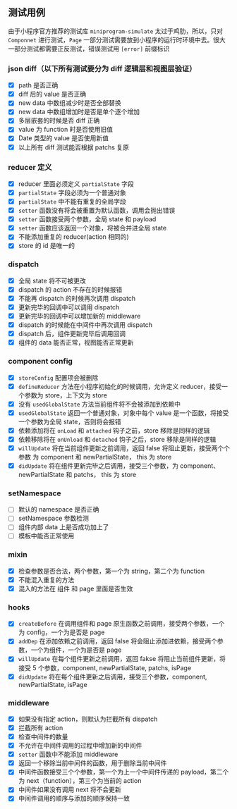 ## 测试用例
由于小程序官方推荐的测试库 `miniprogram-simulate` 太过于鸡肋，所以，只对 `Componnet` 进行测试，`Page` 一部分测试需要放到小程序的运行时环境中去。很大一部分测试都需要正反测试，错误测试用 `[error]` 前缀标识

### json diff（以下所有测试要分为 diff 逻辑层和视图层验证）
+ [x] path 是否正确
+ [x] diff 后的 value 是否正确
+ [x] new data 中数组减少时是否全部替换
+ [x] new data 中数组增加时是否是单个逐个增加
+ [x] 多层嵌套的时候是否 diff 正确
+ [x] value 为 function 时是否使用旧值
+ [x] Date 类型的 value 是否使用新值
+ [x] 以上所有 diff 测试能否根据 patchs 复原

### reducer 定义
+ [x] reducer 里面必须定义 `partialState` 字段
+ [x] `partialState` 字段必须为一个普通对象
+ [x] `partialState` 中不能有重复的全局字段
+ [x] `setter` 函数没有将会被重置为默认函数，调用会抛出错误
+ [x] `setter` 函数接受两个参数，全局 state 和 payload
+ [x] `setter` 函数应该返回一个对象，将被合并进全局 state
+ [x] 不能添加重复的 reducer(action 相同的)
+ [x] store 的 id 是唯一的

### dispatch
+ [x] 全局 state 将不可被更改
+ [x] dispatch 的 action 不存在的时候报错
+ [x] 不能再 dispatch 的时候再次调用 dispatch
+ [x] 更新完毕的回调中可以调用 dispatch
+ [x] 更新完毕的回调中可以增加新的 middleware
+ [x] dispatch 的时候能在中间件中再次调用 dispatch
+ [x] dispatch 后，组件更新完毕后调用回调
+ [x] 组件的 data 能否正常，视图能否正常更新

### component config
+ [x] `storeConfig` 配置项会被删除
+ [x] `defineReducer` 方法在小程序初始化的时候调用，允许定义 reducer，接受一个参数为 store，上下文为 store
+ [x] 没有 `usedGlobalState` 方法当前组件将不会被添加到依赖中
+ [x] `usedGlobalState` 返回一个普通对象，对象中每个 value 是一个函数，将接受一个参数为全局 state，否则将会报错
+ [x] 依赖添加将在 `onLoad` 和 `attached` 钩子之前，store 移除是同样的逻辑
+ [x] 依赖移除将在 `onUnload` 和 `detached` 钩子之后，store 移除是同样的逻辑
+ [x] `willUpdate` 将在当前组件更新之前调用，返回 false 将阻止更新，接受两个个参数 为 component 和 newPartialState， this 为 store
+ [x] `didUpdate` 将在组件更新完毕之后调用，接受三个参数，为 component、 newPartialState 和 patchs， this 为 store

### setNamespace
+ [ ] 默认的 namespace 是否正确
+ [ ] setNamespace 参数检测
+ [ ] 组件内部 data 上是否成功加上了
+ [ ] 模板中能否正常使用

### mixin
+ [x] 检查参数是否合法，两个参数，第一个为 string，第二个为 function
+ [x] 不能混入重复的方法
+ [x] 混入的方法在 组件 和 page 里面是否生效

### hooks
+ [x] `createBefore` 在调用组件和 page 原生函数之前调用，接受两个参数，一个为 config，一个为是否是 page
+ [x] `addDep` 在添加依赖之前调用，返回 false 将会阻止添加进依赖，接受两个参数，一个为组件，一个为是否是 page
+ [x] `willUpdate` 在每个组件更新之前调用，返回 fakse 将阻止当前组件更新，将接受 5 个参数，component, newPartialState, patchs, isPage
+ [x] `didUpdate` 将在每个组件更新之后调用，接受三个参数，component, newPartialState, isPage

### middleware
+ [x] 如果没有指定 action，则默认为拦截所有 dispatch
+ [x] 拦截所有 action
+ [x] 检查中间件的数量
+ [x] 不允许在中间件调用的过程中增加新的中间件
+ [x] `setter` 函数中不能添加 middleware
+ [x] 返回一个移除当前中间件的函数，用于删除当前中间件
+ [x] 中间件函数接受三个个参数，第一个为上一个中间件传递的 payload，第二个为 next（function），第三个为当前的 action
+ [x] 中间件如果没有调用 next 将不会更新
+ [x] 中间件调用的顺序与添加的顺序保持一致